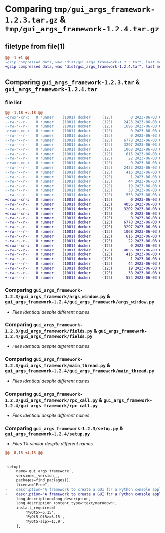 # Comparing `tmp/gui_args_framework-1.2.3.tar.gz` & `tmp/gui_args_framework-1.2.4.tar.gz`

## filetype from file(1)

```diff
@@ -1 +1 @@
-gzip compressed data, was "dist/gui_args_framework-1.2.3.tar", last modified: Sat Jun  3 08:53:58 2023, max compression
+gzip compressed data, was "dist/gui_args_framework-1.2.4.tar", last modified: Sat Jun  3 09:22:15 2023, max compression
```

## Comparing `gui_args_framework-1.2.3.tar` & `gui_args_framework-1.2.4.tar`

### file list

```diff
@@ -1,18 +1,18 @@
-drwxr-xr-x   0 runner    (1001) docker     (123)        0 2023-06-03 08:53:58.000000 gui_args_framework-1.2.3/
--rw-r--r--   0 runner    (1001) docker     (123)     2423 2023-06-03 08:53:58.000000 gui_args_framework-1.2.3/PKG-INFO
--rw-r--r--   0 runner    (1001) docker     (123)     1696 2023-06-03 08:53:52.000000 gui_args_framework-1.2.3/README.md
-drwxr-xr-x   0 runner    (1001) docker     (123)        0 2023-06-03 08:53:58.000000 gui_args_framework-1.2.3/gui_args_framework/
--rw-r--r--   0 runner    (1001) docker     (123)        0 2023-06-03 08:53:52.000000 gui_args_framework-1.2.3/gui_args_framework/__init__.py
--rw-r--r--   0 runner    (1001) docker     (123)     6778 2023-06-03 08:53:52.000000 gui_args_framework-1.2.3/gui_args_framework/args_window.py
--rw-r--r--   0 runner    (1001) docker     (123)     3297 2023-06-03 08:53:52.000000 gui_args_framework-1.2.3/gui_args_framework/fields.py
--rw-r--r--   0 runner    (1001) docker     (123)     1068 2023-06-03 08:53:52.000000 gui_args_framework-1.2.3/gui_args_framework/main_thread.py
--rw-r--r--   0 runner    (1001) docker     (123)      615 2023-06-03 08:53:52.000000 gui_args_framework-1.2.3/gui_args_framework/rpc_call.py
--rw-r--r--   0 runner    (1001) docker     (123)       22 2023-06-03 08:53:52.000000 gui_args_framework-1.2.3/gui_args_framework/version.py
-drwxr-xr-x   0 runner    (1001) docker     (123)        0 2023-06-03 08:53:58.000000 gui_args_framework-1.2.3/gui_args_framework.egg-info/
--rw-r--r--   0 runner    (1001) docker     (123)     2423 2023-06-03 08:53:58.000000 gui_args_framework-1.2.3/gui_args_framework.egg-info/PKG-INFO
--rw-r--r--   0 runner    (1001) docker     (123)      416 2023-06-03 08:53:58.000000 gui_args_framework-1.2.3/gui_args_framework.egg-info/SOURCES.txt
--rw-r--r--   0 runner    (1001) docker     (123)        1 2023-06-03 08:53:58.000000 gui_args_framework-1.2.3/gui_args_framework.egg-info/dependency_links.txt
--rw-r--r--   0 runner    (1001) docker     (123)       44 2023-06-03 08:53:58.000000 gui_args_framework-1.2.3/gui_args_framework.egg-info/requires.txt
--rw-r--r--   0 runner    (1001) docker     (123)       19 2023-06-03 08:53:58.000000 gui_args_framework-1.2.3/gui_args_framework.egg-info/top_level.txt
--rw-r--r--   0 runner    (1001) docker     (123)       38 2023-06-03 08:53:58.000000 gui_args_framework-1.2.3/setup.cfg
--rw-r--r--   0 runner    (1001) docker     (123)      553 2023-06-03 08:53:52.000000 gui_args_framework-1.2.3/setup.py
+drwxr-xr-x   0 runner    (1001) docker     (123)        0 2023-06-03 09:22:15.000000 gui_args_framework-1.2.4/
+-rw-r--r--   0 runner    (1001) docker     (123)     4056 2023-06-03 09:22:15.000000 gui_args_framework-1.2.4/PKG-INFO
+-rw-r--r--   0 runner    (1001) docker     (123)     3202 2023-06-03 09:22:11.000000 gui_args_framework-1.2.4/README.md
+drwxr-xr-x   0 runner    (1001) docker     (123)        0 2023-06-03 09:22:15.000000 gui_args_framework-1.2.4/gui_args_framework/
+-rw-r--r--   0 runner    (1001) docker     (123)        0 2023-06-03 09:22:11.000000 gui_args_framework-1.2.4/gui_args_framework/__init__.py
+-rw-r--r--   0 runner    (1001) docker     (123)     6778 2023-06-03 09:22:11.000000 gui_args_framework-1.2.4/gui_args_framework/args_window.py
+-rw-r--r--   0 runner    (1001) docker     (123)     3297 2023-06-03 09:22:11.000000 gui_args_framework-1.2.4/gui_args_framework/fields.py
+-rw-r--r--   0 runner    (1001) docker     (123)     1068 2023-06-03 09:22:11.000000 gui_args_framework-1.2.4/gui_args_framework/main_thread.py
+-rw-r--r--   0 runner    (1001) docker     (123)      615 2023-06-03 09:22:11.000000 gui_args_framework-1.2.4/gui_args_framework/rpc_call.py
+-rw-r--r--   0 runner    (1001) docker     (123)       22 2023-06-03 09:22:11.000000 gui_args_framework-1.2.4/gui_args_framework/version.py
+drwxr-xr-x   0 runner    (1001) docker     (123)        0 2023-06-03 09:22:15.000000 gui_args_framework-1.2.4/gui_args_framework.egg-info/
+-rw-r--r--   0 runner    (1001) docker     (123)     4056 2023-06-03 09:22:14.000000 gui_args_framework-1.2.4/gui_args_framework.egg-info/PKG-INFO
+-rw-r--r--   0 runner    (1001) docker     (123)      416 2023-06-03 09:22:15.000000 gui_args_framework-1.2.4/gui_args_framework.egg-info/SOURCES.txt
+-rw-r--r--   0 runner    (1001) docker     (123)        1 2023-06-03 09:22:14.000000 gui_args_framework-1.2.4/gui_args_framework.egg-info/dependency_links.txt
+-rw-r--r--   0 runner    (1001) docker     (123)       44 2023-06-03 09:22:14.000000 gui_args_framework-1.2.4/gui_args_framework.egg-info/requires.txt
+-rw-r--r--   0 runner    (1001) docker     (123)       19 2023-06-03 09:22:14.000000 gui_args_framework-1.2.4/gui_args_framework.egg-info/top_level.txt
+-rw-r--r--   0 runner    (1001) docker     (123)       38 2023-06-03 09:22:15.000000 gui_args_framework-1.2.4/setup.cfg
+-rw-r--r--   0 runner    (1001) docker     (123)      554 2023-06-03 09:22:11.000000 gui_args_framework-1.2.4/setup.py
```

### Comparing `gui_args_framework-1.2.3/gui_args_framework/args_window.py` & `gui_args_framework-1.2.4/gui_args_framework/args_window.py`

 * *Files identical despite different names*

### Comparing `gui_args_framework-1.2.3/gui_args_framework/fields.py` & `gui_args_framework-1.2.4/gui_args_framework/fields.py`

 * *Files identical despite different names*

### Comparing `gui_args_framework-1.2.3/gui_args_framework/main_thread.py` & `gui_args_framework-1.2.4/gui_args_framework/main_thread.py`

 * *Files identical despite different names*

### Comparing `gui_args_framework-1.2.3/gui_args_framework/rpc_call.py` & `gui_args_framework-1.2.4/gui_args_framework/rpc_call.py`

 * *Files identical despite different names*

### Comparing `gui_args_framework-1.2.3/setup.py` & `gui_args_framework-1.2.4/setup.py`

 * *Files 1% similar despite different names*

```diff
@@ -8,15 +8,15 @@
 
 
 setup(
     name='gui_args_framework',
     version=__version__,
     packages=find_packages(),
     license="Free",
-    description="A framework to create a GUI for a Python console application",
+    description="A framework to create a GUI for a Python console application.",
     long_description=long_description,
     long_description_content_type="text/markdown",
     install_requires=[
         'PyQt5>=5.15',
         'PyQt5-Qt5>=5.15',
         'PyQt5-sip>=12.9',
     ],
```

